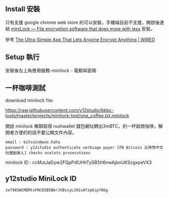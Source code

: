 ## Install 安裝

只有支援 google chrome web store 的可以安裝，手機端目前不支援，開啟後連結 [miniLock — File encryption software that does more with less](https://minilock.io/) 安裝。

參考 [The Ultra-Simple App That Lets Anyone Encrypt Anything | WIRED](http://www.wired.com/2014/07/minilock-simple-encryption/)

## Setup 執行

安裝後左上角應用服務-minilock - 電郵與密碼

## 一杯咖啡測試

download minilock file:

https://raw.githubusercontent.com/y12studio/bkbc-tools/master/projects/minilock-test/one_coffee.txt.minilock

開啟 minilock 解鎖取得 rushwallet 錢包網址轉出3mBTC，約一杯超商咖啡，解開者方便的的話不要公開文件內容。

```
email : bitcoin@woo.haha
password : y12studio authenticate verbiage payer [FB Bitcoin 比特幣中文社團創辦人] checks ocelots prosecutions
```

minilock ID : ccMutJaDyw2FQpPdfJHhTySB5tt6nwAjboUKSzgxpeVX3


## y12studio MiniLock ID

```
ze798SWCMEMtxFNC85B5B6rJVBscyLCH1sAfzp6ip766g
```
